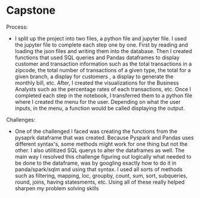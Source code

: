 # Capstone

Process: 
- I split up the project into two files, a python file and jupyter file. I used the jupyter file to complete each step one by one. First by reading and loading the json files and writing them into the database. Then I created functions that used SQL queries and Pandas dataframes to display customer and transaction information such as the total transactions in a zipcode, the total number of transactions of a given type, the total for a given branch, a display for customers , a display to generate the monthly bill, etc. After, I created the visualizations for the Business Analysts such as the percentage rates of each transactions, etc. Once I completed each step in the notebook, I transferred them to a python file where I created the menu for the user. Depending on what the user inputs, in the menu, a function would be called displaying the output.

Challenges: 
- One of the challenged I faced was creating the functions from the pysaprk dataframe that was created. Because Pyspark and Pandas uses different syntax's, some methods might work for one thing but not the other. I also utilitized SQL querys to alter the dataframes as well. The main way I resolved this challenge figuring out logically what needed to be done to the dataframe, was by googling exactly how to do it in panda/spark/sqlm and using that syntax. I used all sorts of methods such as filtering, mapping, loc, groupby, count, sum, sort, subqueries, round, joins, having statesments, etc. Using all of these really helped sharpen my problem solving skills 
